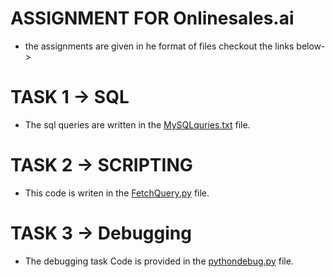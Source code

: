  
# ASSIGNMENT FOR Onlinesales.ai 
 - the assignments are given in he format of files checkout the links below->

# TASK 1 -> SQL
  - The sql queries are written in the [MySQLquries.txt](https://github.com/SHIVANIMISHRA123/ONLINESALES.AI-Assessment/blob/main/MYSQLquries.txt) file.

# TASK 2 -> SCRIPTING 
   - This code is writen in the [FetchQuery.py](https://github.com/SHIVANIMISHRA123/ONLINESALES.AI-Assessment/blob/main/FetchQuery.py) file.

# TASK 3 -> Debugging
   - The debugging task Code is provided in the [pythondebug.py](https://github.com/SHIVANIMISHRA123/ONLINESALES.AI-Assessment/blob/main/pythondebug.py) file.
